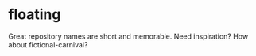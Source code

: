 # floating
Great repository names are short and memorable. Need inspiration? How about fictional-carnival?

